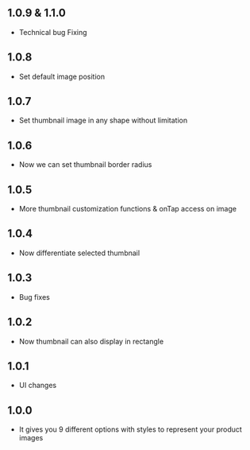 ## 1.0.9 & 1.1.0
- Technical bug Fixing

## 1.0.8
- Set default image position 

## 1.0.7
- Set thumbnail image in any shape without limitation 

## 1.0.6
- Now we can set thumbnail border radius

## 1.0.5
- More thumbnail customization functions & onTap access on image

## 1.0.4 

- Now differentiate selected thumbnail

## 1.0.3

- Bug fixes

## 1.0.2

- Now thumbnail can also display in rectangle

## 1.0.1

- UI changes

## 1.0.0

- It gives you 9 different options with styles to represent your product images
